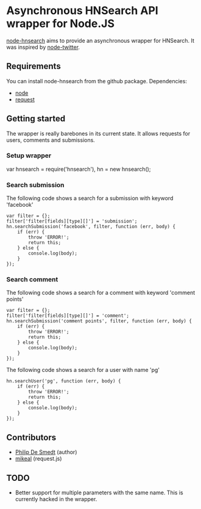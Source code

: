 Asynchronous HNSearch API wrapper for Node.JS
=============================================

[node-hnsearch](https://github.com/philipdesmedt/node-hnsearch) aims to provide an asynchronous wrapper for HNSearch. It was inspired by [node-twitter](https://github.com/jdub/node-twitter).

## Requirements

You can install node-hnsearch from the github package. Dependencies:

- [node](http://nodejs.org/)
- [request](https://github.com/mikeal/request/)

## Getting started

The wrapper is really barebones in its current state. It allows requests for users, comments and submissions. 

### Setup wrapper

var	hnsearch = require('hnsearch'),
	hn = new hnsearch();

### Search submission

The following code shows a search for a submission with keyword 'facebook'

	var filter = {};
	filter['filter[fields][type][]'] = 'submission';
	hn.searchSubmission('facebook', filter, function (err, body) {
		if (err) {
			throw 'ERROR!';
			return this;
		} else {
			console.log(body);
		}
	});

### Search comment

The following code shows a search for a comment with keyword 'comment points'

	var filter = {};
	filter['filter[fields][type][]'] = 'comment';
	hn.searchSubmission('comment points', filter, function (err, body) {
		if (err) {
			throw 'ERROR!';
			return this;
		} else {
			console.log(body);
		}
	});

The following code shows a search for a user with name 'pg'

	hn.searchUser('pg', function (err, body) {
		if (err) {
			throw 'ERROR!';
			return this;
		} else {
			console.log(body);
		}
	});

## Contributors

- [Philip De Smedt](http://github.com/philipdesmedt) (author)
- [mikeal](https://github.com/mikeal/request) (request.js)

## TODO

- Better support for multiple parameters with the same name. This is currently hacked in the wrapper.

